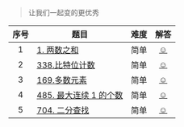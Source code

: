 > 让我们一起变的更优秀


|序号|题目|难度|解答|
|:--:|---|:--:|:--:|
|1|[1. 两数之和](https://leetcode.cn/problems/two-sum/)|简单|[☺](./rust_leetcode/src/bin/two_sum.rs)|
|2|[338.比特位计数](https://leetcode.cn/problems/counting-bits/)|简单|[☺](./rust_leetcode/src/bin/count_bits.rs)|
|3|[169.多数元素](https://leetcode.cn/problems/majority-element/)|简单|[☺](./rust_leetcode/src/bin/majority_element.rs)
|4|[485. 最大连续 1 的个数](https://leetcode.cn/problems/max-consecutive-ones/)|简单|[☺](./rust_leetcode/src/bin/find_max_consecutive_ones.rs)|
|5|[704. 二分查找](https://leetcode.cn/problems/binary-search/)|简单|[☺](./rust_leetcode/src/bin/search.rs)|
